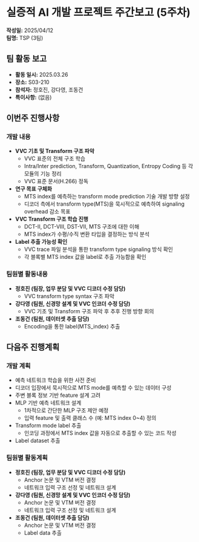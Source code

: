 # 실증적 AI 개발 프로젝트 주간보고 (5주차)

**작성일:** 2025/04/12  
**팀명:** TSP (3팀)

## 팀 활동 보고

- **활동 일시:** 2025.03.26
- **장소:** S03-210
- **참석자:** 정호진, 강다영, 조동건
- **특이사항:** (없음)

## 이번주 진행사항

### 개발 내용

- **VVC 기초 및 Transform 구조 파악**
  - VVC 표준의 전체 구조 학습
  - Intra/Inter prediction, Transform, Quantization, Entropy Coding 등 각 모듈의 기능 정리
  - VVC 표준 문서(H.266) 정독
- **연구 목표 구체화**
  - MTS index를 예측하는 transform mode prediction 기술 개발 방향 설정
  - 디코더 측에서 transform type(MTS)을 묵시적으로 예측하여 signaling overhead 감소 목표
- **VVC Transform 구조 학습 진행**
  - DCT-II, DCT-VIII, DST-VII, MTS 구조에 대한 이해
  - MTS index가 수평/수직 변환 타입을 결정하는 방식 분석
- **Label 추출 가능성 확인**
  - VVC trace 파일 분석을 통한 transform type signaling 방식 확인
  - 각 블록별 MTS index 값을 label로 추출 가능함을 확인

### 팀원별 활동내용

- **정호진 (팀장, 업무 분담 및 VVC 디코더 수정 담당)**
  - VVC transform type syntax 구조 파악
- **강다영 (팀원, 신경망 설계 및 VVC 인코더 수정 담당)**
  - VVC 기초 및 Transform 구조 파악 후 추후 진행 방향 회의
- **조동건 (팀원, 데이터셋 추출 담당)**
  - Encoding을 통한 label(MTS_index) 추출

## 다음주 진행계획

### 개발 계획

- 예측 네트워크 학습을 위한 사전 준비
- 디코더 입장에서 묵시적으로 MTS mode를 예측할 수 있는 데이터 구성
- 주변 블록 정보 기반 feature 설계 고려
- MLP 기반 예측 네트워크 설계
  - 1차적으로 간단한 MLP 구조 제안 예정
  - 입력 feature 및 출력 클래스 수 (예: MTS index 0~4) 정의
- Transform mode label 추출
  - 인코딩 과정에서 MTS index 값을 자동으로 추출할 수 있는 코드 작성
- Label dataset 추출

### 팀원별 활동계획

- **정호진 (팀장, 업무 분담 및 VVC 디코더 수정 담당)**
  - Anchor 논문 및 VTM 버전 결정
  - 네트워크 입력 구조 선정 및 네트워크 설계
- **강다영 (팀원, 신경망 설계 및 VVC 인코더 수정 담당)**
  - Anchor 논문 및 VTM 버전 결정
  - 네트워크 입력 구조 선정 및 네트워크 설계
- **조동건 (팀원, 데이터셋 추출 담당)**
  - Anchor 논문 및 VTM 버전 결정
  - Label data 추출
